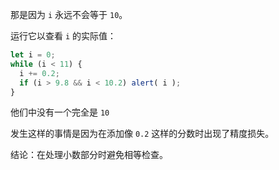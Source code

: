 那是因为 `i` 永远不会等于 `10`。

运行它以查看 `i` 的实际值：

```js run
let i = 0;
while (i < 11) {
  i += 0.2;
  if (i > 9.8 && i < 10.2) alert( i );
}
```

他们中没有一个完全是 `10` 

发生这样的事情是因为在添加像 `0.2` 这样的分数时出现了精度损失。

结论：在处理小数部分时避免相等检查。
